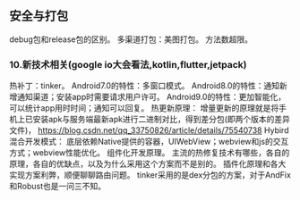## 安全与打包

debug包和release包的区别。
多渠道打包：美图打包。
方法数超限。

### 10.新技术相关(google io大会看法,kotlin,flutter,jetpack)
热补丁：tinker。
Android7.0的特性：多窗口模式。
Android8.0的特性：通知新增通知渠道；安装app时需要请求用户许可。
Android9.0的特性：更加智能化，可以统计app用时时间；通知可以回复。
热更新原理：
增量更新的原理就是将手机上已安装apk与服务端最新apk进行二进制对比，得到差分包(即两个版本的差异文件)，
https://blog.csdn.net/qq_33750826/article/details/75540738
Hybird混合开发模式：
底层依赖Native提供的容器，UIWebView；webview和js的交互方式；webview性能优化。
组件化开发原理。
主流的热修复技术有哪些，各自的原理，各自的优缺点，以及为什么采用这个方案而不是别的。
插件化原理和各大实现方案利弊，顺便聊聊路由问题。
tinker采用的是dex分包的方案，对于AndFix和Robust也是一问三不知。